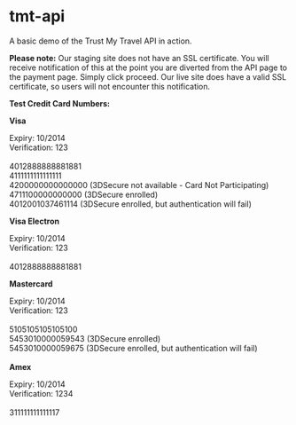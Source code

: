 tmt-api
=======

A basic demo of the Trust My Travel API in action.

<strong>Please note:</strong>
Our staging site does not have an SSL certificate. You will receive notification of this at the point you are diverted from the API page to the payment page. Simply click proceed. Our live site does have a valid SSL certificate, so users will not encounter this notification.

<strong>Test Credit Card Numbers:</strong>

<strong>Visa</strong>

Expiry: 10/2014<br />
Verification: 123<br />
<br />
4012888888881881<br />
4111111111111111<br />
4200000000000000 (3DSecure not available - Card Not Participating)<br />
4711100000000000 (3DSecure enrolled) <br />
4012001037461114 (3DSecure enrolled, but authentication will fail)<br />

<strong>Visa Electron</strong>

Expiry: 10/2014<br />
Verification: 123<br />
<br />
4012888888881881

<strong>Mastercard</strong>

Expiry: 10/2014<br />
Verification: 123<br />
<br />
5105105105105100<br />
5453010000059543 (3DSecure enrolled) <br />
5453010000059675 (3DSecure enrolled, but authentication will fail)<br />
<br />
<strong>Amex</strong>

Expiry: 10/2014<br />
Verification: 1234<br />
<br />
311111111111117
